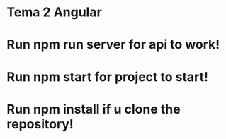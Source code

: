 # Tema 2 Angular
# Run npm run server for api to work!
# Run npm start for project to start!
# Run npm install if u clone the repository!
